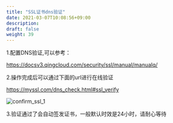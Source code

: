 ```yaml
---
title: "SSL证书dns验证"
date: 2021-03-07T10:08:56+09:00
description:
draft: false
weight: 39
---
```


1.配置DNS验证,可以参考：

https://docsv3.qingcloud.com/security/ssl/manual/manualq/

2.操作完成后可以通过下面的url进行在线验证

https://myssl.com/dns_check.html#ssl_verify 

![confirm_ssl_1](/security/ssl/_images/confirm_ssl_1.png)

3.验证通过了会自动签发证书，一般默认时效是24小时，请耐心等待

